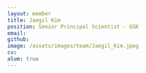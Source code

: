 ```yaml
---
layout: member
title: Jaegil Kim
position: Senior Principal Scientist - GSK
email:
github: 
image: /assets/images/team/Jaegil_Kim.jpeg
cv:
alum: true
---
```


